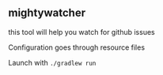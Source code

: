 mightywatcher
---
this tool will help you watch for github issues

Configuration goes through resource files

Launch with `./gradlew run`
